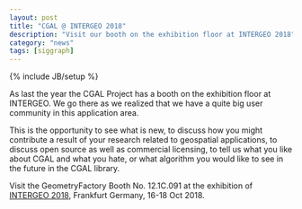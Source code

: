 ```yaml
---
layout: post
title: "CGAL @ INTERGEO 2018"
description: "Visit our booth on the exhibition floor at INTERGEO 2018"
category: "news"
tags: [siggraph]
---
```

{% include JB/setup %}

As last the year the CGAL Project has a booth on the
exhibition floor at INTERGEO.  We go there as we realized that we have
a quite big user community in this application area.


This is the opportunity to see what is new, to discuss how you
might contribute a result of your research related to geospatial applications, to discuss
open source as well as commercial licensing, to tell us what you like about CGAL and what you hate,
or what algorithm you would like to see in the future in the CGAL library.

Visit the GeometryFactory Booth No. 12.1C.091 at the exhibition of <a href="https://www.intergeo.de/intergeo-en/trade-fair.php">INTERGEO 2018</a>,
Frankfurt Germany, 16-18 Oct 2018.
